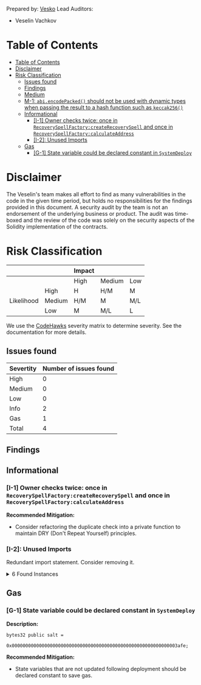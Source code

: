 Prepared by: [Vesko]()
Lead Auditors: 
- Veselin Vachkov

# Table of Contents
- [Table of Contents](#table-of-contents)
- [Disclaimer](#disclaimer)
- [Risk Classification](#risk-classification)
  - [Issues found](#issues-found)
  - [Findings](#findings)
  - [Medium](#medium)
  - [M-1: `abi.encodePacked()` should not be used with dynamic types when passing the result to a hash function such as `keccak256()`](#m-1-abiencodepacked-should-not-be-used-with-dynamic-types-when-passing-the-result-to-a-hash-function-such-as-keccak256)
  - [Informational](#informational)
    - [\[I-1\] Owner checks twice: once in `RecoverySpellFactory:createRecoverySpell` and once in `RecoverySpellFactory:calculateAddress`](#i-1-owner-checks-twice-once-in-recoveryspellfactorycreaterecoveryspell-and-once-in-recoveryspellfactorycalculateaddress)
    - [\[I-2\]: Unused Imports](#i-2-unused-imports)
  - [Gas](#gas)
    - [\[G-1\] State variable could be declared constant in `SystemDeploy`](#g-1-state-variable-could-be-declared-constant-in-systemdeploy)


# Disclaimer

The Veselin's team makes all effort to find as many vulnerabilities in the code in the given time period, but holds no responsibilities for the findings provided in this document. A security audit by the team is not an endorsement of the underlying business or product. The audit was time-boxed and the review of the code was solely on the security aspects of the Solidity implementation of the contracts.

# Risk Classification

|            |        | Impact |        |     |
| ---------- | ------ | ------ | ------ | --- |
|            |        | High   | Medium | Low |
|            | High   | H      | H/M    | M   |
| Likelihood | Medium | H/M    | M      | M/L |
|            | Low    | M      | M/L    | L   |

We use the [CodeHawks](https://docs.codehawks.com/hawks-auditors/how-to-evaluate-a-finding-severity) severity matrix to determine severity. See the documentation for more details.


## Issues found
|Severtity|Number of issues found|
| ------- | -------------------- |
| High    | 0                    |
| Medium  | 0                    |
| Low     | 0                    |
| Info    | 2                    |
| Gas     | 1                    |
| Total   | 4                    |

## Findings

## Informational

### [I-1] Owner checks twice: once in `RecoverySpellFactory:createRecoverySpell` and once in `RecoverySpellFactory:calculateAddress`

**Recommended Mitigation:** 
  - Consider refactoring the duplicate check into a private function to maintain DRY (Don't Repeat Yourself) principles.

### [I-2]: Unused Imports

Redundant import statement. Consider removing it.

<details><summary>6 Found Instances</summary>


- Found in src/Guard.sol [Line: 5](src/Guard.sol)

  ```solidity
  import {Safe} from "@safe/Safe.sol";
  ```

- Found in src/InstanceDeployer.sol [Line: 12](src/InstanceDeployer.sol)

  ```solidity
  import {Guard} from "src/Guard.sol";
  ```

- Found in src/InstanceDeployer.sol [Line: 15](src/InstanceDeployer.sol)

  ```solidity
  import {calculateCreate2Address, Create2Params} from "src/utils/Create2Helper.sol";
  ```

- Found in src/Timelock.sol [Line: 19](src/Timelock.sol)

  ```solidity
  import {Safe} from "@safe/Safe.sol";
  ```

- Found in src/TimelockFactory.sol [Line: 4](src/TimelockFactory.sol)

  ```solidity
  import {calculateCreate2Address} from "src/utils/Create2Helper.sol";
  ```

- Found in src/deploy/SystemDeploy.s.sol [Line: 8](src/deploy/SystemDeploy.s.sol)

  ```solidity
  import {Timelock} from "src/Timelock.sol";
  ```

</details>

## Gas

### [G-1] State variable could be declared constant in `SystemDeploy`

**Description:**
```solidity
bytes32 public salt =
        0x0000000000000000000000000000000000000000000000000000000000003afe;
```

**Recommended Mitigation:** 
  - State variables that are not updated following deployment should be declared constant to save gas.
